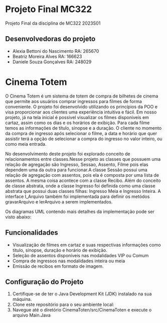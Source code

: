# Projeto Final MC322
Projeto Final da disciplina de MC322 2023S01

## Desenvolvedoras do projeto
- Alexia Bettoni do Nascimento RA: 265670 
- Beatriz Moreira Alves RA: 166623
- Daniele Souza Gonçalves RA: 248029

# Cinema Totem

O Cinema Totem é um sistema de totem de compra de bilhetes de cinema que permite aos usuários comprar ingressos para filmes de forma conveniente. O projeto foi desenvolvido utilizando os princípios da POO e visa proporcionar aos clientes uma experiência intuitiva e fácil. Em nosso projeto, já na tela inicial é possivel visualizar os filmes disponiveis em cartaz, assim como os dias e os horários de exibição. Para cada filme temos as informações de título, sinopse e a duração. O cliente no momento da compra de ingresso após selecionar o filme, a data e horário que quer assistir terá a opção de selecionar a compra do ingresso no valor inteiro, ou como meia entrada. 


No desenvolvimento deste projeto foi explorado conceito de relacionamentos entre classes.Nesse projeto as classes que possuem uma relação de agregação são Ingresso, Sessao, Assento, Filme pois elas dependem uma da outra para funcionar.A classe Sessão possui uma relação de agregação com assentos, pois ela é composta por uma lista de assentos. A mesma coisa acontece com a classe Recibo. Além do conceito de classe abstrata, onde a classe Ingresso foi definida como uma classe abstrata que possui duas classes filhas: Ingresso Meia e Ingresso Inteira. A interface I_Arquivo também foi implementada para definir os metódos gravarArquivo e lerArquivo a serem implementados. 

Os diagramas UML contendo mais detalhes da implementação pode ser visto abaixo:

## Funcionalidades

- Visualização de filmes em cartaz e suas respectivas informações como titulo, sinopse, duração e horário de exibição. 
- Seleção de assentos disponíveis nas modalidades VIP ou Comum
- Compra de ingressos nas modalidades inteira ou meia
- Emissão de recibos em formato de imagem.


## Configuração do Projeto

1. Certifique-se de ter o Java Development Kit (JDK) instalado na sua máquina.
2. Clone este repositório para o seu ambiente local:
3. Navegue até o diretório CinemaToten/src/CinemaToten e execute o arquivo Main.Java
